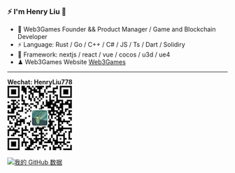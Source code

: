 ### ⚡ I'm Henry Liu 👋


- 🍻 Web3Games Founder && Product Manager / Game and Blockchain Developer
- ⚡ Language: Rust / Go / C++ / C# / JS / Ts / Dart / Solidiry
- 🏃 Framework: nextjs / react / vue / cocos / u3d / ue4
- ♟ Web3Games Website [Web3Games](https://web3games.org)

---
**Wechat:** **HenryLiu778**<br>
![Wechat](https://github.com/Zombieliu/Zombieliu/blob/main/wechat.png)<br>

[![我的 GitHub 数据](https://github-readme-stats.vercel.app/api?username=Zombieliu)]()
